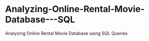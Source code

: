 # Analyzing-Online-Rental-Movie-Database---SQL
Analyzing Online Rental Movie Database using SQL Queries
